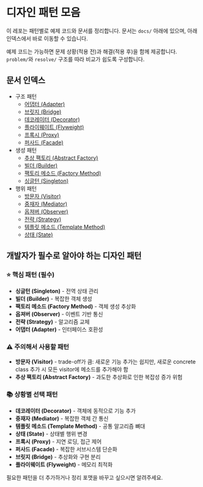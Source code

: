 # 디자인 패턴 모음

이 레포는 패턴별로 예제 코드와 문서를 정리합니다. 문서는 `docs/` 아래에 있으며, 아래 인덱스에서 바로 이동할 수 있습니다.

예제 코드는 가능하면 문제 상황(적용 전)과 해결(적용 후)을 함께 제공합니다. `problem/`와 `resolve/` 구조를 따라 비교가 쉽도록 구성합니다.

## 문서 인덱스

- 구조 패턴
   - [어댑터 (Adapter)](<docs/어댑터(Adapter).md>)
   - [브릿지 (Bridge)](<docs/브릿지(Bridge).md>)
   - [데코레이터 (Decorator)](<docs/데코레이터(Decorator).md>)
   - [플라이웨이트 (Flyweight)](<docs/플라이웨이트(Flyweight).md>)
   - [프록시 (Proxy)](<docs/프록시(Proxy).md>)
   - [퍼사드 (Facade)](<docs/퍼사드(Facade).md>)
- 생성 패턴
   - [추상 팩토리 (Abstract Factory)](<docs/추상팩토리(AbstractFactory).md>)
   - [빌더 (Builder)](<docs/빌더(Builder).md>)
   - [팩토리 메소드 (Factory Method)](<docs/팩토리메소드(FactoryMethod).md>)
   - [싱글턴 (Singleton)](<docs/싱글턴(Singleton).md>)
- 행위 패턴
   - [방문자 (Visitor)](<docs/방문자(Visitor).md>)
   - [중재자 (Mediator)](<docs/중재자(Mediator).md>)
   - [옵져버 (Observer)](<docs/옵져버(Observer).md>)
   - [전략 (Strategy)](<docs/전략(Strategy).md>)
   - [템플릿 메소드 (Template Method)](<docs/템플릿메소드(TeamplateMethod).md>)
   - [상태 (State)](<docs/상태(State).md>)


## 개발자가 필수로 알아야 하는 디자인 패턴

### ⭐ 핵심 패턴 (필수)
- **싱글턴 (Singleton)** - 전역 상태 관리
- **빌더 (Builder)** - 복잡한 객체 생성
- **팩토리 메소드 (Factory Method)** - 객체 생성 추상화
- **옵져버 (Observer)** - 이벤트 기반 통신
- **전략 (Strategy)** - 알고리즘 교체
- **어댑터 (Adapter)** - 인터페이스 호환성

### ⚠️ 주의해서 사용할 패턴
- **방문자 (Visitor)** - trade-off가 큼: 새로운 기능 추가는 쉽지만, 새로운 concrete class 추가 시 모든 visitor에 메소드를 추가해야 함
- **추상 팩토리 (Abstract Factory)** - 과도한 추상화로 인한 복잡성 증가 위험

### 📚 상황별 선택 패턴  
- **데코레이터 (Decorator)** - 객체에 동적으로 기능 추가
- **중재자 (Mediator)** - 복잡한 객체 간 통신
- **템플릿 메소드 (Template Method)** - 공통 알고리즘 뼈대
- **상태 (State)** - 상태별 행위 변경
- **프록시 (Proxy)** - 지연 로딩, 접근 제어
- **퍼사드 (Facade)** - 복잡한 서브시스템 단순화
- **브릿지 (Bridge)** - 추상화와 구현 분리
- **플라이웨이트 (Flyweight)** - 메모리 최적화

필요한 패턴을 더 추가하거나 정리 포맷을 바꾸고 싶으시면 알려주세요.
